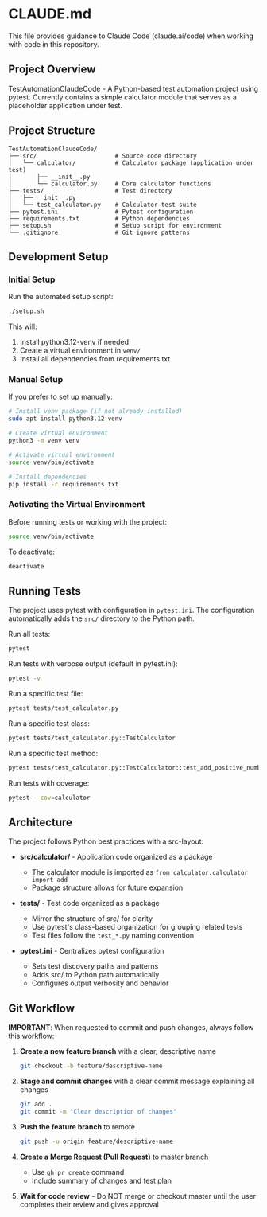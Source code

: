 # CLAUDE.md

This file provides guidance to Claude Code (claude.ai/code) when working with code in this repository.

## Project Overview

TestAutomationClaudeCode - A Python-based test automation project using pytest. Currently contains a simple calculator module that serves as a placeholder application under test.

## Project Structure

```
TestAutomationClaudeCode/
├── src/                      # Source code directory
│   └── calculator/           # Calculator package (application under test)
│       ├── __init__.py
│       └── calculator.py     # Core calculator functions
├── tests/                    # Test directory
│   ├── __init__.py
│   └── test_calculator.py    # Calculator test suite
├── pytest.ini                # Pytest configuration
├── requirements.txt          # Python dependencies
├── setup.sh                  # Setup script for environment
└── .gitignore                # Git ignore patterns
```

## Development Setup

### Initial Setup

Run the automated setup script:
```bash
./setup.sh
```

This will:
1. Install python3.12-venv if needed
2. Create a virtual environment in `venv/`
3. Install all dependencies from requirements.txt

### Manual Setup

If you prefer to set up manually:

```bash
# Install venv package (if not already installed)
sudo apt install python3.12-venv

# Create virtual environment
python3 -m venv venv

# Activate virtual environment
source venv/bin/activate

# Install dependencies
pip install -r requirements.txt
```

### Activating the Virtual Environment

Before running tests or working with the project:
```bash
source venv/bin/activate
```

To deactivate:
```bash
deactivate
```

## Running Tests

The project uses pytest with configuration in `pytest.ini`. The configuration automatically adds the `src/` directory to the Python path.

Run all tests:
```bash
pytest
```

Run tests with verbose output (default in pytest.ini):
```bash
pytest -v
```

Run a specific test file:
```bash
pytest tests/test_calculator.py
```

Run a specific test class:
```bash
pytest tests/test_calculator.py::TestCalculator
```

Run a specific test method:
```bash
pytest tests/test_calculator.py::TestCalculator::test_add_positive_numbers
```

Run tests with coverage:
```bash
pytest --cov=calculator
```

## Architecture

The project follows Python best practices with a src-layout:

- **src/calculator/** - Application code organized as a package
  - The calculator module is imported as `from calculator.calculator import add`
  - Package structure allows for future expansion

- **tests/** - Test code organized as a package
  - Mirror the structure of src/ for clarity
  - Use pytest's class-based organization for grouping related tests
  - Test files follow the `test_*.py` naming convention

- **pytest.ini** - Centralizes pytest configuration
  - Sets test discovery paths and patterns
  - Adds src/ to Python path automatically
  - Configures output verbosity and behavior

## Git Workflow

**IMPORTANT**: When requested to commit and push changes, always follow this workflow:

1. **Create a new feature branch** with a clear, descriptive name
   ```bash
   git checkout -b feature/descriptive-name
   ```

2. **Stage and commit changes** with a clear commit message explaining all changes
   ```bash
   git add .
   git commit -m "Clear description of changes"
   ```

3. **Push the feature branch** to remote
   ```bash
   git push -u origin feature/descriptive-name
   ```

4. **Create a Merge Request (Pull Request)** to master branch
   - Use `gh pr create` command
   - Include summary of changes and test plan

5. **Wait for code review** - Do NOT merge or checkout master until the user completes their review and gives approval
